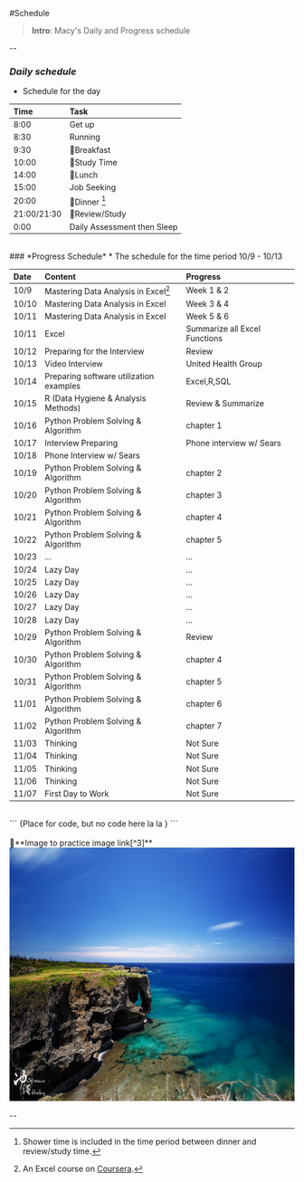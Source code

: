 #Schedule
> **Intro**: Macy's Daily and Progress schedule

--

### *Daily schedule*
* Schedule for the day

|Time |Task |
|:-----|:-----|
|8:00|Get up|
|8:30|Running|
|9:30|&#x1F34E;Breakfast|
|10:00|&#x1F4D8;Study Time|
|14:00|&#x1F34E;Lunch|
|15:00|Job Seeking|
|20:00|&#x1F34E;Dinner [^1] |
|21:00/21:30|&#x1F4D8;Review/Study|
|0:00|Daily Assessment then Sleep|    

<br/>
### *Progress Schedule*
* The schedule for the time period 10/9 - 10/13

|Date |Content|Progress|
|:-----|:-----|:-----|
|10/9|Mastering Data Analysis in Excel[^2]|Week 1 & 2|
|10/10|Mastering Data Analysis in Excel|Week 3 & 4|
|10/11|Mastering Data Analysis in Excel|Week 5 & 6|
|10/11|Excel|Summarize all Excel Functions|
|10/12|Preparing for the Interview|Review|
|10/13|Video Interview|United Health Group|
|10/14|Preparing software utilization examples|Excel,R,SQL|
|10/15|R (Data Hygiene & Analysis Methods)|Review & Summarize|
|10/16|Python Problem Solving & Algorithm|chapter 1|
|10/17|Interview Preparing|Phone interview w/ Sears|
|10/18|Phone Interview w/ Sears|
|10/19|Python Problem Solving & Algorithm|chapter 2|
|10/20|Python Problem Solving & Algorithm|chapter 3|
|10/21|Python Problem Solving & Algorithm|chapter 4|
|10/22|Python Problem Solving & Algorithm|chapter 5|
|10/23|...|...|
|10/24|Lazy Day|...|
|10/25|Lazy Day|...|
|10/26|Lazy Day|...|
|10/27|Lazy Day|...|
|10/28|Lazy Day|...|
|10/29|Python Problem Solving & Algorithm|Review|
|10/30|Python Problem Solving & Algorithm|chapter 4|
|10/31|Python Problem Solving & Algorithm|chapter 5|
|11/01|Python Problem Solving & Algorithm|chapter 6|
|11/02|Python Problem Solving & Algorithm|chapter 7|
|11/03|Thinking|Not Sure|
|11/04|Thinking|Not Sure|
|11/05|Thinking|Not Sure|
|11/06|Thinking|Not Sure|
|11/07|First Day to Work|Not Sure|

<br/>
```
{Place for code, but no code here la la }
```

<br/>
<br/>
&#x1F49B;**Image to practice image link[^3]**

<img style="-webkit-user-select: none; cursor: zoom-in;" src="https://raw.githubusercontent.com/macybao/dashen/master/Schedule/okinawa.jpg" width="672" height="448">


--
[^1]: Shower time is included in the time period between dinner and review/study time.
[^2]: An Excel course on [Coursera](https://www.coursera.org).
[^3]: Place on image: Japan - Okinawa
 
